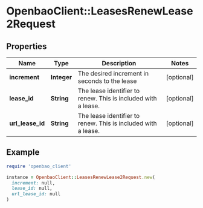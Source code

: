 # OpenbaoClient::LeasesRenewLease2Request

## Properties

| Name | Type | Description | Notes |
| ---- | ---- | ----------- | ----- |
| **increment** | **Integer** | The desired increment in seconds to the lease | [optional] |
| **lease_id** | **String** | The lease identifier to renew. This is included with a lease. | [optional] |
| **url_lease_id** | **String** | The lease identifier to renew. This is included with a lease. | [optional] |

## Example

```ruby
require 'openbao_client'

instance = OpenbaoClient::LeasesRenewLease2Request.new(
  increment: null,
  lease_id: null,
  url_lease_id: null
)
```

